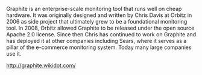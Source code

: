 Graphite is an enterprise-scale monitoring tool that runs well on cheap 
hardware. It was originally designed and written by Chris Davis at Orbitz in 
2006 as side project that ultimately grew to be a foundational monitoring tool. 
In 2008, Orbitz allowed Graphite to be released under the open source Apache 
2.0 license. Since then Chris has continued to work on Graphite and has 
deployed it at other companies including Sears, where it serves as a pillar of 
the e-commerce monitoring system. Today many large companies use it.

http://graphite.wikidot.com/
